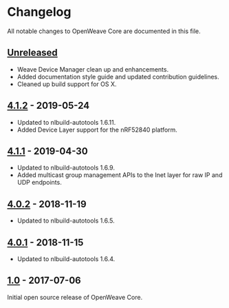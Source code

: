 # Changelog

All notable changes to OpenWeave Core are documented in this file.

## [Unreleased]

*   Weave Device Manager clean up and enhancements.
*   Added documentation style guide and updated contribution guidelines.
*   Cleaned up build support for OS X.

## [4.1.2] - 2019-05-24

*   Updated to nlbuild-autotools 1.6.11.
*   Added Device Layer support for the nRF52840 platform.

## [4.1.1] - 2019-04-30

*   Updated to nlbuild-autotools 1.6.9.
*   Added multicast group management APIs to the Inet layer for raw IP
    and UDP endpoints.

## [4.0.2] - 2018-11-19

*   Updated to nlbuild-autotools 1.6.5.

## [4.0.1] - 2018-11-15

*   Updated to nlbuild-autotools 1.6.4.

## [1.0] - 2017-07-06

Initial open source release of OpenWeave Core.


[Unreleased]: https://github.com/openweave/openweave-core/compare/4.1.2...master
[4.1.2]: https://github.com/openweave/openweave-core/compare/4.1.1...4.1.2
[4.1.1]: https://github.com/openweave/openweave-core/compare/4.0.2...4.1.1
[4.0.2]: https://github.com/openweave/openweave-core/compare/4.0.1...4.0.2
[4.0.1]: https://github.com/openweave/openweave-core/compare/1.0...4.0.1
[1.0]: https://github.com/openweave/openweave-core/releases/tag/1.0